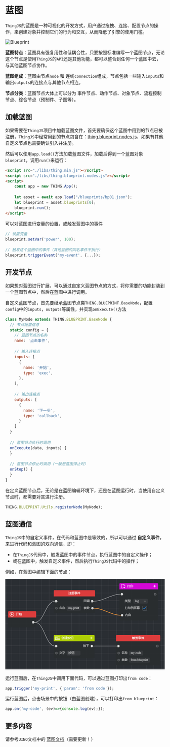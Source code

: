 # 蓝图

`ThingJS`的蓝图是一种可视化的开发方式，用户通过拖拽、连接、配置节点的操作，来创建对象并控制它们的行为和交互，从而降低了引擎的使用门槛。

![Blueprint](./images/blueprint.png "Blueprint")

**蓝图特点**：蓝图具有强复用性和低耦合性，只要按照标准编写一个蓝图节点，无论这个节点是使用`ThingJS`的`API`还是其他功能，都可以整合到任何一个蓝图中去，与其他蓝图节点协作。

**蓝图组成**：蓝图由节点`node` 和 连线`connection`组成，节点包括一些输入`inputs`和输出`outputs`的连接点与其他节点相连。

**节点分类**：蓝图节点大体上可以分为 事件节点、动作节点、对象节点、流程控制节点、综合节点（预制件、子图等）。

## 加载蓝图
如果需要在`ThingJS`项目中加载蓝图文件，首先要确保这个蓝图中用到的节点已被注册，`ThingJS`中经常用到的节点包含在：[thing.blueprint.nodes.js](./xx.js "blueprint.nodes")，如果有其他自定义节点也需要确认引入并注册。

然后可以使用`app.load()`方法加载蓝图文件，加载后得到一个蓝图对象`blueprint`，调用`run()`来运行：
```html
<script src="./libs/thing.min.js"></script>
<script src="./libs/thing.blueprint.nodes.js"></script>
<script>
    const app = new THING.App();

    let asset = await app.load("/blueprints/bp01.json");
    let blueprint = asset.blueprints[0];
    blueprint.run();
</script>
```

可以对蓝图进行变量的设置，或触发蓝图中的事件
```javascript
// 设置变量
blueprint.setVar('power', 100);

// 触发这个蓝图中的事件（其他蓝图的同名事件不执行）
blueprint.triggerEvent('my-event', {...});
```

## 开发节点

如果想对蓝图进行扩展，可以通过自定义蓝图节点的方式，将你需要的功能封装到一个蓝图节点中，然后在蓝图中进行调用。

自定义蓝图节点，首先要继承蓝图节点类`THING.BLUEPRINT.BaseNode`，配置`config`中的`inputs`，`outputs`等属性，并实现`onExecute()`方法
```javascript
class MyNode extends THING.BLUEPRINT.BaseNode {
  // 节点配置信息
  static config = {
    // 蓝图节点的名称
    name: '点击事件',

    // 输入连接点
    inputs: [
      {
        name: '开始',
        type: 'exec',
      },
    ],

    // 输出连接点
    outputs: [
      {
        name: '下一步',
        type: 'callback',
      } 
    ]
  }

  // 蓝图节点执行时调用
  onExecute(data, inputs) {
  }

  // 蓝图节点停止时调用（一般是蓝图停止时）
  onStop() {
  }
}
```

在定义蓝图节点后，无论是在蓝图编辑环境下，还是在蓝图运行时，当使用自定义节点时，都需要对其进行注册。
```javascript
THING.BLUEPRINT.Utils.registerNode(MyNode);
```

## 蓝图通信
`ThingJS`中的自定义事件，在代码和蓝图中是等效的，所以可以通过 **自定义事件**，来进行代码和蓝图的双向通信，即：
* 在`ThingJS`代码中，触发蓝图中的事件节点，执行蓝图中的自定义操作；
* 或在蓝图中，触发自定义事件，然后执行`ThingJS`代码中的操作；

例如，在蓝图中编辑下面的节点：

![bp-event](./images/bp-event.png "bp-event")

运行蓝图后，在`ThingJS`中调用下面代码，可以通过蓝图打印出`from code`：
```javascript
app.trigger('my-print', {'param': 'from code'});
```

运行蓝图后，点击场景中的按钮（由蓝图创建），可以打印出`from blueprint`：
```javascript
app.on('my-code', (ev)=>{console.log(ev);});
```

## 更多内容

请参考`UINO`文档中的 [蓝图文档](https://wiki.uino.com/book/612f5205dec53e3d4278d89a/612f6719428a975580acb27d.html "蓝图文档")（需要更新！）


